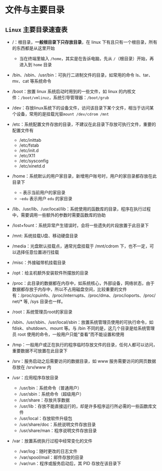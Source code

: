 # 文件与主要目录

## `Linux` 主要目录速查表

* /：根目录，**一般根目录下只存放目录**，在 linux 下有且只有一个根目录，所有的东西都是从这里开始
    * 当在终端里输入 `/home`，其实是在告诉电脑，先从 `/`（根目录）开始，再进入到 `home` 目录

* /bin、/sbin、/usr/bin：可执行二进制文件的目录，如常用的命令 ls、tar、mv、cat 等系统命令

* /boot：放置 linux 系统启动时用到的一些文件，如 linux 的内核文件：`/boot/vmlinuz`，系统引导管理器：`/boot/grub`
  
* /dev：存放linux系统下的设备文件，访问该目录下某个文件，相当于访问某个设备，常用的是挂载光驱`mount /dev/cdrom /mnt`

* /etc：系统配置文件存放的目录，不建议在此目录下存放可执行文件，重要的配置文件有 
    * /etc/inittab
    * /etc/fstab
    * /etc/init.d
    * /etc/X11
    * /etc/sysconfig
    * /etc/xinetd.d

* /home：系统默认的用户家目录，新增用户账号时，用户的家目录都存放在此目录下
    * `~` 表示当前用户的家目录
    * `~edu` 表示用户 `edu` 的家目录

* /lib、/usr/lib、/usr/local/lib：系统使用的函数库的目录，程序在执行过程中，需要调用一些额外的参数时需要函数库的协助

* /lost+fount：系统异常产生错误时，会将一些遗失的片段放置于此目录下

* /mnt: 系统挂载U盘、移动硬盘目录

* /media：光盘默认挂载点，通常光盘挂载于 /mnt/cdrom 下，也不一定，可以选择任意位置进行挂载

* /misc：外接磁带机挂载目录

* /opt：给主机额外安装软件所摆放的目录

* /proc：此目录的数据都在内存中，如系统核心，外部设备，网络状态，由于数据都存放于内存中，所以不占用磁盘空间，比较重要的文件有：/proc/cpuinfo、/proc/interrupts、/proc/dma、/proc/ioports、/proc/net/* 等, /sys 目录也一样。

* /root：系统管理员root的家目录

* /sbin、/usr/sbin、/usr/local/sbin：放置系统管理员使用的可执行命令，如 fdisk、shutdown、mount 等。与 /bin 不同的是，这几个目录是给系统管理员 root 使用的命令，一般用户只能"查看"而不能设置和使用

* /tmp：一般用户或正在执行的程序临时存放文件的目录，任何人都可以访问，重要数据不可放置在此目录下

* /srv：服务启动之后需要访问的数据目录，如 www 服务需要访问的网页数据存放在 /srv/www 内

* /usr：应用程序存放目录
    * /usr/bin：系统命令（普通用户）
    * /usr/sbin：系统命令（超级用户）
    * /usr/share：存放共享数据
    * /usr/lib：存放不能直接运行的，却是许多程序运行所必需的一些函数库文件
    * /usr/local：存放软件升级包
    * /usr/share/doc：系统说明文件存放目录
    * /usr/share/man：程序说明文件存放目录

* /var：放置系统执行过程中经常变化的文件
    * /var/log：随时更改的日志文件 
    * /var/spool/mail：邮件存放的目录
    * /var/run：程序或服务启动后，其 PID 存放在该目录下
